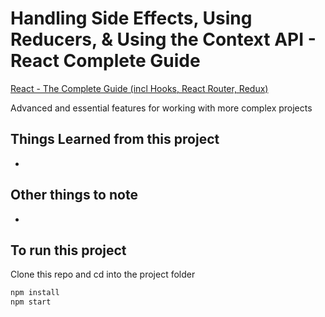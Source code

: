 # Handling Side Effects, Using Reducers, & Using the Context API - React Complete Guide

[React - The Complete Guide (incl Hooks, React Router, Redux)](https://www.udemy.com/course/react-the-complete-guide-incl-redux/)

Advanced and essential features for working with more complex projects

## Things Learned from this project

- 

## Other things to note

- 

## To run this project
Clone this repo and cd into the project folder
```bash
npm install
npm start
```
